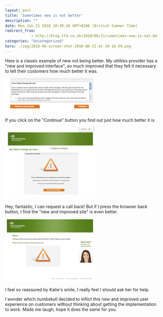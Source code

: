 ```yaml
---
layout: post
title: 'Sometimes new is not better'
description: ""
date: Mon Jun 21 2010 10:30:20 GMT+0100 (British Summer Time)
redirect_from: 
            - http://blog.tfd.co.uk/2010/06/21/sometimes-new-is-not-better/
categories: "Uncategorized"
hero: ./img/2010-06-screen-shot-2010-06-21-at-10-16-59.png
---
```

Here is a classic example of new not being better. My utilities provider has a "new and improved interface", so much improved that they felt it necessary to tell their customers how much better it was.

[![](./img/2010-06-screen-shot-2010-06-21-at-10-16-59.png "ImprovedMessage")](http://ianboston.files.wordpress.com/2010/06/screen-shot-2010-06-21-at-10-16-59.png)

If you click on the "Continue" button you find out just how much better it is

[![](./img/2010-06-screen-shot-2010-06-21-at-10-16-40.png "Screen shot 2010-06-21 at 10.16.40")](http://ianboston.files.wordpress.com/2010/06/screen-shot-2010-06-21-at-10-16-40.png)

Hey, fantastic, I can request a call back! But if I press the browser back button, I find the "new and improved site" is even better.

[![](./img/2010-06-screen-shot-2010-06-21-at-10-17-13.png "Screen shot 2010-06-21 at 10.17.13")](http://ianboston.files.wordpress.com/2010/06/screen-shot-2010-06-21-at-10-17-13.png)

I feel so reassured by Katie's smile, I really feel I should ask her for help.

I wonder which numbskull decided to inflict this new and improved user experience on customers without thinking about getting the implementation to work. Made me laugh, hope it does the same for you.
